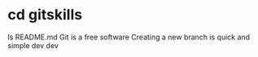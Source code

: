 # cd gitskills
ls 
README.md
Git is a free software
Creating a new branch is quick and simple
dev dev
